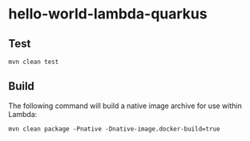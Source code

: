 hello-world-lambda-quarkus
==========================

## Test

```
mvn clean test
```

## Build

The following command will build a native image archive for use within Lambda:

```
mvn clean package -Pnative -Dnative-image.docker-build=true
```
